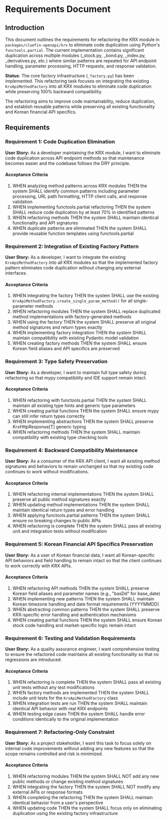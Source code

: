 # Requirements Document

## Introduction

This document outlines the requirements for refactoring the KRX module in `packages/cluefin-openapi/krx` to eliminate code duplication using Python's `functools.partial`. The current implementation contains significant duplication across multiple modules (_stock.py, _bond.py, _index.py, _derivatives.py, etc.) where similar patterns are repeated for API endpoint handling, parameter processing, HTTP requests, and response validation.

**Status**: The core factory infrastructure (`_factory.py`) has been implemented. This refactoring task focuses on integrating the existing `KrxApiMethodFactory` into all KRX modules to eliminate code duplication while preserving 100% backward compatibility.

The refactoring aims to improve code maintainability, reduce duplication, and establish reusable patterns while preserving all existing functionality and Korean financial API specifics.

## Requirements

### Requirement 1: Code Duplication Elimination
**User Story:** As a developer maintaining the KRX module, I want to eliminate code duplication across API endpoint methods so that maintenance becomes easier and the codebase follows the DRY principle.

#### Acceptance Criteria
1. WHEN analyzing method patterns across KRX modules THEN the system SHALL identify common patterns including parameter processing, URL path formatting, HTTP client calls, and response validation
2. WHEN implementing functools.partial refactoring THEN the system SHALL reduce code duplication by at least 70% in identified patterns
3. WHEN refactoring methods THEN the system SHALL maintain identical functionality and API signatures
4. WHEN duplicate patterns are eliminated THEN the system SHALL provide reusable function templates using functools.partial

### Requirement 2: Integration of Existing Factory Pattern
**User Story:** As a developer, I want to integrate the existing `KrxApiMethodFactory` into all KRX modules so that the implemented factory pattern eliminates code duplication without changing any external interfaces.

#### Acceptance Criteria
1. WHEN integrating the factory THEN the system SHALL use the existing `KrxApiMethodFactory.create_single_param_method()` for all single-parameter methods
2. WHEN refactoring modules THEN the system SHALL replace duplicated method implementations with factory-generated methods
3. WHEN using the factory THEN the system SHALL preserve all original method signatures and return types exactly
4. WHEN implementing factory integration THEN the system SHALL maintain compatibility with existing Pydantic model validation
5. WHEN creating factory methods THEN the system SHALL ensure Korean field aliases and API specifics are preserved

### Requirement 3: Type Safety Preservation
**User Story:** As a developer, I want to maintain full type safety during refactoring so that mypy compatibility and IDE support remain intact.

#### Acceptance Criteria
1. WHEN refactoring with functools.partial THEN the system SHALL maintain all existing type hints and generic type parameters
2. WHEN creating partial functions THEN the system SHALL ensure mypy can still infer return types correctly
3. WHEN implementing abstractions THEN the system SHALL preserve KrxHttpResponse[T] generic typing
4. WHEN refactoring methods THEN the system SHALL maintain compatibility with existing type checking tools

### Requirement 4: Backward Compatibility Maintenance
**User Story:** As a consumer of the KRX API client, I want all existing method signatures and behaviors to remain unchanged so that my existing code continues to work without modifications.

#### Acceptance Criteria
1. WHEN refactoring internal implementations THEN the system SHALL preserve all public method signatures exactly
2. WHEN updating method implementations THEN the system SHALL maintain identical return types and error handling
3. WHEN applying functools.partial patterns THEN the system SHALL ensure no breaking changes to public APIs
4. WHEN refactoring is complete THEN the system SHALL pass all existing unit and integration tests without modification

### Requirement 5: Korean Financial API Specifics Preservation
**User Story:** As a user of Korean financial data, I want all Korean-specific API behaviors and field handling to remain intact so that the client continues to work correctly with KRX APIs.

#### Acceptance Criteria
1. WHEN refactoring API methods THEN the system SHALL preserve Korean field aliases and parameter names (e.g., "basDd" for base_date)
2. WHEN implementing new patterns THEN the system SHALL maintain Korean timezone handling and date format requirements (YYYYMMDD)
3. WHEN abstracting common patterns THEN the system SHALL preserve KRX-specific error handling and authentication mechanisms
4. WHEN creating partial functions THEN the system SHALL ensure Korean stock code handling and market-specific logic remain intact

### Requirement 6: Testing and Validation Requirements
**User Story:** As a quality assurance engineer, I want comprehensive testing to ensure the refactored code maintains all existing functionality so that no regressions are introduced.

#### Acceptance Criteria
1. WHEN refactoring is complete THEN the system SHALL pass all existing unit tests without any test modifications
2. WHEN factory methods are implemented THEN the system SHALL include unit tests for the `KrxApiMethodFactory` class
3. WHEN integration tests are run THEN the system SHALL maintain identical API behavior with real KRX endpoints
4. WHEN testing edge cases THEN the system SHALL handle error conditions identically to the original implementation

### Requirement 7: Refactoring-Only Constraint
**User Story:** As a project stakeholder, I want this task to focus solely on internal code improvements without adding any new features so that the scope remains controlled and risk is minimized.

#### Acceptance Criteria
1. WHEN refactoring modules THEN the system SHALL NOT add any new public methods or change existing method signatures
2. WHEN integrating the factory THEN the system SHALL NOT modify any external APIs or response formats
3. WHEN completing the refactoring THEN the system SHALL maintain identical behavior from a user's perspective
4. WHEN updating code THEN the system SHALL focus only on eliminating duplication using the existing factory infrastructure